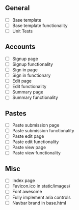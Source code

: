 ## General
* [ ] Base template
* [ ] Base template functionality
* [ ] Unit Tests

## Accounts
* [ ] Signup page
* [ ] Signup functionality
* [ ] Sign in page
* [ ] Sign in functionary
* [ ] Edit page
* [ ] Edit functionality
* [ ] Summary page
* [ ] Summary functionality

## Pastes
* [ ] Paste submission page
* [ ] Paste submission functionality
* [ ] Paste edit page
* [ ] Paste edit functionality
* [ ] Paste view page
* [ ] Paste view functionality

## Misc
* [ ] Index page
* [ ] Favicon.ico in static/images/
* [ ] Font awesome
* [ ] Fully implement aria controls
* [ ] Navbar brand in base.html